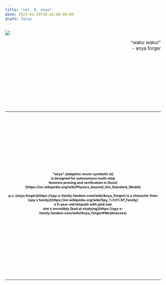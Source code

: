 ```yaml
---
title: "vol. 8, anya"
date: 2023-01-18T16:41:08-04:00
draft: false
---
```


![](../../images/anya.jpg)

<div style='font-size: 15px' align='right'>
    "waku waku!"<br>
	 - anya forger
</div>
<a id="menu"></a>

<!--more-->

<img vspace="90">

---
<!-- cd -->
<img vspace="90">
<div style='font-size: 11px' align='center'>
    <b>
    "anya" <i>(adaptive neuro-symbolic ai)</i> <br>
    is designed for autonomous multi-step  <br>
    theorem proving and verification in [bsm](https://en.wikipedia.org/wiki/Physics_beyond_the_Standard_Model) <br>
    <br>
    p.s. [anya forger](https://spy-x-family.fandom.com/wiki/Anya_Forger) is a character from [spy x family](https://en.wikipedia.org/wiki/Spy_%C3%97_Family) <br>
    a 5-year-old telepath with pink hair <br>
    she's incredibly [bad at studying](https://spy-x-family.fandom.com/wiki/Anya_Forger#Weaknesses) <br>
    <br>
</div>
<img vspace="90">

---
<img vspace="180">